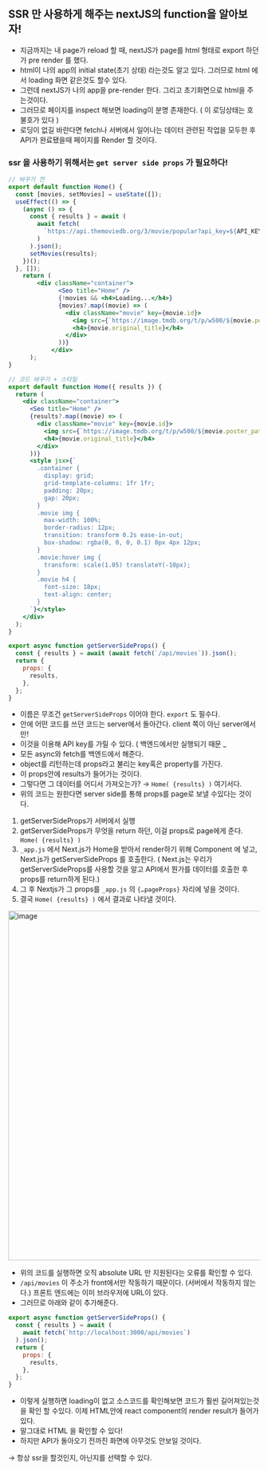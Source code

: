 ## SSR 만 사용하게 해주는 nextJS의 function을 알아보자!

- 지금까지는 내 page가 reload 할 때, nextJS가 page를 html 형태로 export 하던가 pre render 를 했다.
- html이 나의 app의 initial state(초기 상태) 라는것도 알고 있다. 그러므로 html 에서 loading 화면 같은것도 할수 있다.
- 그런데 nextJS가 나의 app을 pre-render 한다. 그리고 초기화면으로 html을 주는것이다.
- 그러므로 페이지를 inspect 해보면 loading이 분명 존재한다. ( 이 로딩상태는 호불호가 있다 )
- 로딩이 없길 바란다면 fetch나 서버에서 일어나는 데이터 관련된 작업을 모두한 후 API가 완료됐을때 페이지를 Render 할 것이다.

### ssr 을 사용하기 위해서는 `get server side props` 가 필요하다!

```jsx
// 바꾸기 전
export default function Home() {
  const [movies, setMovies] = useState([]);
  useEffect(() => {
    (async () => {
      const { results } = await (
        await fetch(
          `https://api.themoviedb.org/3/movie/popular?api_key=${API_KEY}`
        )
      ).json();
      setMovies(results);
    })();
  }, []);
	return (
	    <div className="container">
			  <Seo title="Home" />
			  {!movies && <h4>Loading...</h4>}
			  {movies?.map((movie) => (
			    <div className="movie" key={movie.id}>
			      <img src={`https://image.tmdb.org/t/p/w500/${movie.poster_path}`} />
			      <h4>{movie.original_title}</h4>
			    </div>
			  ))}
			</div>
	  );
}

// 코드 바꾸기 + 스타일
export default function Home({ results }) {
  return (
    <div className="container">
      <Seo title="Home" />
      {results?.map((movie) => (
        <div className="movie" key={movie.id}>
          <img src={`https://image.tmdb.org/t/p/w500/${movie.poster_path}`} />
          <h4>{movie.original_title}</h4>
        </div>
      ))}
      <style jsx>{`
        .container {
          display: grid;
          grid-template-columns: 1fr 1fr;
          padding: 20px;
          gap: 20px;
        }
        .movie img {
          max-width: 100%;
          border-radius: 12px;
          transition: transform 0.2s ease-in-out;
          box-shadow: rgba(0, 0, 0, 0.1) 0px 4px 12px;
        }
        .movie:hover img {
          transform: scale(1.05) translateY(-10px);
        }
        .movie h4 {
          font-size: 18px;
          text-align: center;
        }
      `}</style>
    </div>
  );
}

export async function getServerSideProps() {
  const { results } = await (await fetch(`/api/movies`)).json();
  return {
    props: {
      results,
    },
  };
}
```

- 이름은 무조건 `getServerSideProps` 이어야 한다. `export` 도 필수다.
- 안에 어떤 코드를 쓰던 코드는 server에서 돌아간다. client 쪽이 아닌 server에서만!
- 이것을 이용해 API key를 가릴 수 있다. ( 백엔드에서만 실행되기 때문 \_
- 모든 async와 fetch를 백엔드에서 해준다.
- object를 리턴하는데 props라고 불리는 key혹은 property를 가진다.
- 이 props안에 results가 들어가는 것이다.
- 그렇다면 그 데이터를 어디서 가져오는가? → `Home( {results} )` 여기서다.
- 위의 코드는 원한다면 server side를 통해 props를 page로 보낼 수있다는 것이다.

1. getServerSideProps가 서버에서 실행
2. getServerSideProps가 무엇을 return 하던, 이걸 props로 page에게 준다. `Home( {results} )`
3. `_app.js` 에서 Next.js가 Home을 받아서 render하기 위해 Component 에 넣고, Next.js가 getServerSideProps 를 호출한다. ( Next.js는 우리가 getServerSideProps를 사용할 것을 알고 API에서 뭔가를 데이터를 호출한 후 props를 return하게 된다.)
4. 그 후 Nextjs가 그 props를 `_app.js` 의 `{…pageProps}` 자리에 넣을 것이다.
5. 결국 `Home( {results} )` 에서 결과로 나타낼 것이다.

<img width="701" alt="image" src="https://user-images.githubusercontent.com/82592845/171181553-7628a75e-f65e-41f2-9a08-02a0ea2d38e8.png">

- 위의 코드를 실행하면 오직 absolute URL 만 지원된다는 오류를 확인할 수 있다.
- `/api/movies` 이 주소가 front에서만 작동하기 때문이다. (서버에서 작동하지 않는다.)
  프론트 엔드에는 이미 브라우저에 URL이 있다.
- 그러므로 아래와 같이 추가해준다.

```jsx
export async function getServerSideProps() {
  const { results } = await (
    await fetch(`http://localhost:3000/api/movies`)
  ).json();
  return {
    props: {
      results,
    },
  };
}
```

- 이렇게 실행하면 loading이 없고 소스코드를 확인해보면 코드가 훨씬 길어져있는것을 확인 할 수있다. 이제 HTML안에 react component의 render result가 들어가있다.
- 말그대로 HTML 을 확인할 수 있다!
- 하지만 API가 돌아오기 전까진 화면에 아무것도 안보일 것이다.

→ 항상 ssr을 할것인지, 아닌지를 선택할 수 있다.
